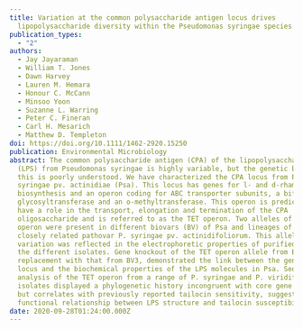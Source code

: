 ```yaml
---
title: Variation at the common polysaccharide antigen locus drives
  lipopolysaccharide diversity within the Pseudomonas syringae species complex
publication_types:
  - "2"
authors:
  - Jay Jayaraman
  - William T. Jones
  - Dawn Harvey
  - Lauren M. Hemara
  - Honour C. McCann
  - Minsoo Yoon
  - Suzanne L. Warring
  - Peter C. Fineran
  - Carl H. Mesarich
  - Matthew D. Templeton
doi: https://doi.org/10.1111/1462-2920.15250
publication: Environmental Microbiology
abstract: The common polysaccharide antigen (CPA) of the lipopolysaccharide
  (LPS) from Pseudomonas syringae is highly variable, but the genetic basis for
  this is poorly understood. We have characterized the CPA locus from P.
  syringae pv. actinidiae (Psa). This locus has genes for l- and d-rhamnose
  biosynthesis and an operon coding for ABC transporter subunits, a bifunctional
  glycosyltransferase and an o-methyltransferase. This operon is predicted to
  have a role in the transport, elongation and termination of the CPA
  oligosaccharide and is referred to as the TET operon. Two alleles of the TET
  operon were present in different biovars (BV) of Psa and lineages of the
  closely related pathovar P. syringae pv. actinidifoliorum. This allelic
  variation was reflected in the electrophoretic properties of purified LPS from
  the different isolates. Gene knockout of the TET operon allele from BV1 and
  replacement with that from BV3, demonstrated the link between the genetic
  locus and the biochemical properties of the LPS molecules in Psa. Sequence
  analysis of the TET operon from a range of P. syringae and P. viridiflava
  isolates displayed a phylogenetic history incongruent with core gene phylogeny
  but correlates with previously reported tailocin sensitivity, suggesting a
  functional relationship between LPS structure and tailocin susceptibility.
date: 2020-09-28T01:24:00.000Z
---
```

